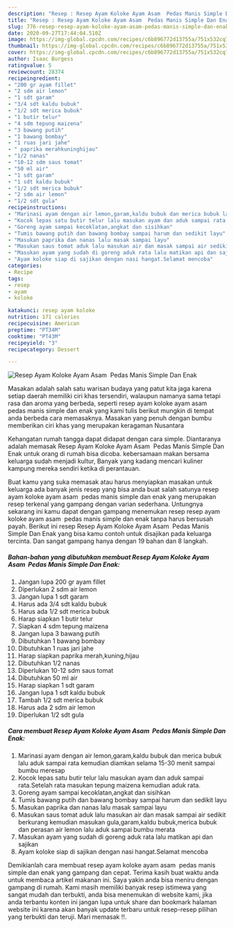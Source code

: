 ```yaml
---
description: "Resep : Resep Ayam Koloke Ayam Asam  Pedas Manis Simple Dan Enak Sempurna"
title: "Resep : Resep Ayam Koloke Ayam Asam  Pedas Manis Simple Dan Enak Sempurna"
slug: 776-resep-resep-ayam-koloke-ayam-asam-pedas-manis-simple-dan-enak-sempurna
date: 2020-09-27T17:44:04.510Z
image: https://img-global.cpcdn.com/recipes/c6b896772d13755a/751x532cq70/resep-ayam-koloke-ayam-asam-pedas-manis-simple-dan-enak-foto-resep-utama.jpg
thumbnail: https://img-global.cpcdn.com/recipes/c6b896772d13755a/751x532cq70/resep-ayam-koloke-ayam-asam-pedas-manis-simple-dan-enak-foto-resep-utama.jpg
cover: https://img-global.cpcdn.com/recipes/c6b896772d13755a/751x532cq70/resep-ayam-koloke-ayam-asam-pedas-manis-simple-dan-enak-foto-resep-utama.jpg
author: Isaac Burgess
ratingvalue: 5
reviewcount: 28374
recipeingredient:
- "200 gr ayam fillet"
- "2 sdm air lemon"
- "1 sdt garam"
- "3/4 sdt kaldu bubuk"
- "1/2 sdt merica bubuk"
- "1 butir telur"
- "4 sdm tepung maizena"
- "3 bawang putih"
- "1 bawang bombay"
- "1 ruas jari jahe"
- " paprika merahkuninghijau"
- "1/2 nanas"
- "10-12 sdm saus tomat"
- "50 ml air"
- "1 sdt garam"
- "1 sdt kaldu bubuk"
- "1/2 sdt merica bubuk"
- "2 sdm air lemon"
- "1/2 sdt gula"
recipeinstructions:
- "Marinasi ayam dengan air lemon,garam,kaldu bubuk dan merica bubuk lalu aduk sampai rata kemudian diamkan selama 15-30 menit sampai bumbu meresap"
- "Kocok lepas satu butir telur lalu masukan ayam dan aduk sampai rata.Setelah rata masukan tepung maizena kemudian aduk rata."
- "Goreng ayam sampai kecoklatan,angkat dan sisihkan"
- "Tumis bawang putih dan bawang bombay sampai harum dan sedikit layu"
- "Masukan paprika dan nanas lalu masak sampai layu"
- "Masukan saus tomat aduk lalu masukan air dan masak sampai air sedikit berkurang kemudian masukan gula,garam,kaldu bubuk,merica bubuk dan perasan air lemon lalu aduk sampai bumbu merata"
- "Masukan ayam yang sudah di goreng aduk rata lalu matikan api dan sajikan"
- "Ayam koloke siap di sajikan dengan nasi hangat.Selamat mencoba"
categories:
- Recipe
tags:
- resep
- ayam
- koloke

katakunci: resep ayam koloke 
nutrition: 171 calories
recipecuisine: American
preptime: "PT34M"
cooktime: "PT43M"
recipeyield: "3"
recipecategory: Dessert

---
```



![Resep Ayam Koloke Ayam Asam  Pedas Manis Simple Dan Enak](https://img-global.cpcdn.com/recipes/c6b896772d13755a/751x532cq70/resep-ayam-koloke-ayam-asam-pedas-manis-simple-dan-enak-foto-resep-utama.jpg)

Masakan adalah salah satu warisan budaya yang patut kita jaga karena setiap daerah memiliki ciri khas tersendiri, walaupun namanya sama tetapi rasa dan aroma yang berbeda, seperti resep ayam koloke ayam asam  pedas manis simple dan enak yang kami tulis berikut mungkin di tempat anda berbeda cara memasaknya. Masakan yang penuh dengan bumbu memberikan ciri khas yang merupakan keragaman Nusantara

Kehangatan rumah tangga dapat didapat dengan cara simple. Diantaranya adalah memasak Resep Ayam Koloke Ayam Asam  Pedas Manis Simple Dan Enak untuk orang di rumah bisa dicoba. kebersamaan makan bersama keluarga sudah menjadi kultur, Banyak yang kadang mencari kuliner kampung mereka sendiri ketika di perantauan.



Buat kamu yang suka memasak atau harus menyiapkan masakan untuk keluarga ada banyak jenis resep yang bisa anda buat salah satunya resep ayam koloke ayam asam  pedas manis simple dan enak yang merupakan resep terkenal yang gampang dengan varian sederhana. Untungnya sekarang ini kamu dapat dengan gampang menemukan resep resep ayam koloke ayam asam  pedas manis simple dan enak tanpa harus bersusah payah.
Berikut ini resep Resep Ayam Koloke Ayam Asam  Pedas Manis Simple Dan Enak yang bisa kamu contoh untuk disajikan pada keluarga tercinta. Dan sangat gampang hanya dengan 19 bahan dan 8 langkah.


<!--inarticleads1-->

##### Bahan-bahan yang dibutuhkan membuat Resep Ayam Koloke Ayam Asam  Pedas Manis Simple Dan Enak:

1. Jangan lupa 200 gr ayam fillet
1. Diperlukan 2 sdm air lemon
1. Jangan lupa 1 sdt garam
1. Harus ada 3/4 sdt kaldu bubuk
1. Harus ada 1/2 sdt merica bubuk
1. Harap siapkan 1 butir telur
1. Siapkan 4 sdm tepung maizena
1. Jangan lupa 3 bawang putih
1. Dibutuhkan 1 bawang bombay
1. Dibutuhkan 1 ruas jari jahe
1. Harap siapkan  paprika merah,kuning,hijau
1. Dibutuhkan 1/2 nanas
1. Diperlukan 10-12 sdm saus tomat
1. Dibutuhkan 50 ml air
1. Harap siapkan 1 sdt garam
1. Jangan lupa 1 sdt kaldu bubuk
1. Tambah 1/2 sdt merica bubuk
1. Harus ada 2 sdm air lemon
1. Diperlukan 1/2 sdt gula




<!--inarticleads2-->

##### Cara membuat  Resep Ayam Koloke Ayam Asam  Pedas Manis Simple Dan Enak:

1. Marinasi ayam dengan air lemon,garam,kaldu bubuk dan merica bubuk lalu aduk sampai rata kemudian diamkan selama 15-30 menit sampai bumbu meresap
1. Kocok lepas satu butir telur lalu masukan ayam dan aduk sampai rata.Setelah rata masukan tepung maizena kemudian aduk rata.
1. Goreng ayam sampai kecoklatan,angkat dan sisihkan
1. Tumis bawang putih dan bawang bombay sampai harum dan sedikit layu
1. Masukan paprika dan nanas lalu masak sampai layu
1. Masukan saus tomat aduk lalu masukan air dan masak sampai air sedikit berkurang kemudian masukan gula,garam,kaldu bubuk,merica bubuk dan perasan air lemon lalu aduk sampai bumbu merata
1. Masukan ayam yang sudah di goreng aduk rata lalu matikan api dan sajikan
1. Ayam koloke siap di sajikan dengan nasi hangat.Selamat mencoba




Demikianlah cara membuat resep ayam koloke ayam asam  pedas manis simple dan enak yang gampang dan cepat. Terima kasih buat waktu anda untuk membaca artikel makanan ini. Saya yakin anda bisa meniru dengan gampang di rumah. Kami masih memiliki banyak resep istimewa yang sangat mudah dan terbukti, anda bisa menemukan di website kami, jika anda terbantu konten ini jangan lupa untuk share dan bookmark halaman website ini karena akan banyak update terbaru untuk resep-resep pilihan yang terbukti dan teruji. Mari memasak !!. 
